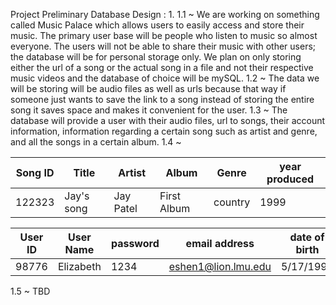 Project Preliminary Database Design :
1.
  1.1 ~ We are working on something called Music Palace which allows users to
        easily access and store their music. The primary user base will be people
        who listen to music so almost everyone. The users will not be able to share
        their music with other users; the database will be for personal storage only.
        We plan on only storing either
        the url of a song or the actual song in a file and not their respective
        music videos and the database of choice will be mySQL.
  1.2 ~ The data we will be storing will be audio files as well as urls because
        that way if someone just wants to save the link to a song instead of
        storing the entire song it saves space and makes it convenient for the
        user.
  1.3 ~ The database will provide a user with their audio files, url to songs,
        their account information, information regarding a certain song such as artist
        and genre, and all the songs in a certain album.
  1.4 ~

  | Song ID | Title | Artist | Album | Genre | year produced |
  |---|---|---|---|---|---|
  | 122323  | Jay's song | Jay Patel | First Album | country | 1999 |

  | User ID | User Name | password | email address | date of birth |
  |---|---|---|---|---|
  | 98776 | Elizabeth | 1234 | eshen1@lion.lmu.edu | 5/17/1992 |


  1.5 ~ TBD
